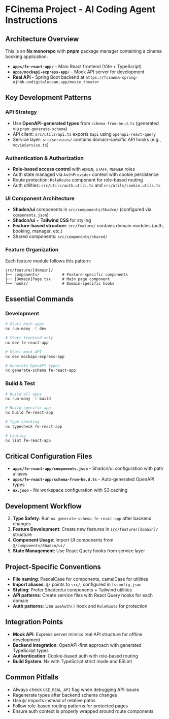 # FCinema Project - AI Coding Agent Instructions

## Architecture Overview

This is an **Nx monorepo** with **pnpm** package manager containing a cinema booking application:

- **`apps/fe-react-app/`** - Main React frontend (Vite + TypeScript)
- **`apps/mockapi-express-app/`** - Mock API server for development
- **Real API** - Spring Boot backend at `https://fcinema-spring-ujhbb.ondigitalocean.app/movie_theater`

## Key Development Patterns

### API Strategy

- Use **OpenAPI-generated types** from `schema-from-be.d.ts` (generated via `pnpm generate-schema`)
- API client: `src/utils/api.ts` exports `$api` using `openapi-react-query`
- Service layer: `src/services/` contains domain-specific API hooks (e.g., `movieService.ts`)

### Authentication & Authorization

- **Role-based access control** with `ADMIN`, `STAFF`, `MEMBER` roles
- Auth state managed via `AuthProvider` context with cookie persistence
- Route protection: `RoleRoute` component for role-based routing
- Auth utilities: `src/utils/auth.utils.ts` and `src/utils/cookie.utils.ts`

### UI Component Architecture

- **Shadcn/ui** components in `src/components/Shadcn/` (configured via `components.json`)
- **Shadcn/ui** + **Tailwind CSS** for styling
- **Feature-based structure**: `src/feature/` contains domain modules (auth, booking, manager, etc.)
- Shared components: `src/components/shared/`

### Feature Organization

Each feature module follows this pattern:

```
src/feature/[domain]/
├── components/          # Feature-specific components
├── [Domain]Page.tsx     # Main page component
└── hooks/               # Domain-specific hooks
```

## Essential Commands

### Development

```bash
# Start both apps
nx run-many -t dev

# Start frontend only
nx dev fe-react-app

# Start mock API
nx dev mockapi-express-app

# Generate OpenAPI types
nx generate-schema fe-react-app
```

### Build & Test

```bash
# Build all apps
nx run-many -t build

# Build specific app
nx build fe-react-app

# Type checking
nx typecheck fe-react-app

# Linting
nx lint fe-react-app
```

## Critical Configuration Files

- **`apps/fe-react-app/components.json`** - Shadcn/ui configuration with path aliases
- **`apps/fe-react-app/schema-from-be.d.ts`** - Auto-generated OpenAPI types
- **`nx.json`** - Nx workspace configuration with S3 caching

## Development Workflow

2. **Type Safety**: Run `nx generate-schema fe-react-app` after backend changes
3. **Feature Development**: Create new features in `src/feature/[domain]/` structure
4. **Component Usage**: Import UI components from `@/components/Shadcn/ui/`
5. **State Management**: Use React Query hooks from service layer

## Project-Specific Conventions

- **File naming**: PascalCase for components, camelCase for utilities
- **Import aliases**: `@/` points to `src/`, configured in `tsconfig.json`
- **Styling**: Prefer Shadcn/ui components + Tailwind utilities
- **API patterns**: Create service files with React Query hooks for each domain
- **Auth patterns**: Use `useAuth()` hook and `RoleRoute` for protection

## Integration Points

- **Mock API**: Express server mimics real API structure for offline development
- **Backend Integration**: OpenAPI-first approach with generated TypeScript types
- **Authentication**: Cookie-based auth with role-based routing
- **Build System**: Nx with TypeScript strict mode and ESLint

## Common Pitfalls

- Always check `USE_REAL_API` flag when debugging API issues
- Regenerate types after backend schema changes
- Use `@/` imports instead of relative paths
- Follow role-based routing patterns for protected pages
- Ensure auth context is properly wrapped around route components
